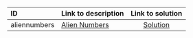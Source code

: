 | ID | Link to description | Link to solution |
|:---|:---|:---:|
| aliennumbers | [Alien Numbers](https://open.kattis.com/problems/aliennumbers) | [Solution](https://github.com/versenyi98/kattis-solutions/tree/main/solutions/Alien%20Numbers)|
